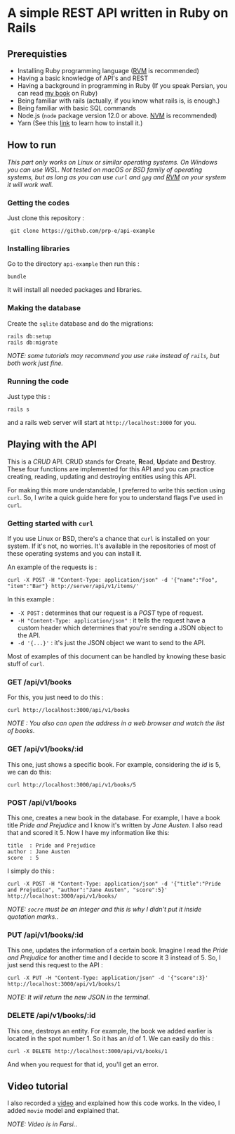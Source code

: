 # A simple REST API written in Ruby on Rails

## Prerequisties 

* Installing Ruby programming language ([RVM](https://rvm.io) is recommended)
* Having a basic knowledge of API's and REST 
* Having a background in programming in Ruby (If you speak Persian, you can read [my book](book.rubydev.ir) on Ruby)
* Being familiar with rails (actually, if you know what rails is, is enough.)
* Being familiar with basic SQL commands 
* Node.js (`node` package version 12.0 or above. [NVM](https://github.com/nvm-sh/nvm) is recommended)
* Yarn (See this [link](https://classic.yarnpkg.com/en/docs/install) to learn how to install it.) 

## How to run

_This part only works on Linux or similar operating systems. On Windows you can use WSL. Not tested on macOS or BSD family of operating systems, but as long as you can use `curl` and `gpg` and [RVM](https://rvm.io) on your system it will work well._

### Getting the codes 

Just clone this repository : 

``` git clone https://github.com/prp-e/api-example``` 

### Installing libraries 

Go to the directory `api-example` then run this : 

```bundle``` 

It will install all needed packages and libraries. 

### Making the database 

Create the `sqlite` database and do the migrations:

```
rails db:setup
rails db:migrate 
``` 

_NOTE: some tutorials may recommend you use `rake` instead of `rails`, but both work just fine._

### Running the code 

Just type this : 

```rails s``` 

and a rails web server will start at `http://localhost:3000` for you. 

## Playing with the API

This is a _CRUD_ API. CRUD stands for **C**reate, **R**ead, **U**pdate and **D**estroy. These four functions are implemented for this API and you can practice creating, reading, updating and destroying entities using this API.

For making this more understandable, I preferred to write this section using `curl`. So, I write a quick guide here for you to understand flags I've used in `curl`. 

### Getting started with `curl`

If you use Linux or BSD, there's a chance that `curl` is installed on your system. If it's not, no worries. It's available in the repositories of most of these operating systems and you can install it. 

An example of the requests is : 

```curl -X POST -H "Content-Type: application/json" -d '{"name":"Foo", "item":"Bar"} http://server/api/v1/items/' ``` 

In this example : 

* `-X POST` : determines that our request is a _POST_ type of request. 
* `-H "Content-Type: application/json"` : it tells the request have a custom header which determines that you're sending a JSON object to the API. 
* `-d '{...}'` : it's just the JSON object we want to send to the API. 

Most of examples of this document can be handled by knowing these basic stuff of `curl`. 

### GET /api/v1/books 

For this, you just need to do this : 

```
curl http://localhost:3000/api/v1/books
``` 

_NOTE : You also can open the address in a web browser and watch the list of books_. 

### GET /api/v1/books/:id 

This one, just shows a specific book. For example, considering the _id_ is 5, we can do this: 

```
curl http://localhost:3000/api/v1/books/5
``` 

### POST /api/v1/books 

This one, creates a new book in the database. For example, I have a book title _Pride and Prejudice_ and I know it's written by _Jane Austen_. I also read that and scored it 5. Now I have my information like this: 

```
title  : Pride and Prejudice
author : Jane Austen
score  : 5
``` 

I simply do this : 

```
curl -X POST -H "Content-Type: application/json" -d '{"title":"Pride and Prejudice", "author":"Jane Austen", "score":5}' http://localhost:3000/api/v1/books/
``` 

_NOTE: `socre` must be an integer and this is why I didn't put it inside quotation marks._.

### PUT /api/v1/books/:id 

This one, updates the information of a certain book. Imagine I read the _Pride and Prejudice_ for another time and I decide to score it 3 instead of 5. So, I just send this request to the API : 

```
curl -X PUT -H "Content-Type: application/json" -d '{"score":3}' http://localhost:3000/api/v1/books/1
``` 

_NOTE: It will return the new JSON in the terminal_. 

### DELETE /api/v1/books/:id 

This one, destroys an entity. For example, the book we added earlier is located in the spot number 1. So it has an _id_ of 1. We can easily do this : 

```
curl -X DELETE http://localhost:3000/api/v1/books/1
``` 

And when you request for that id, you'll get an error. 

## Video tutorial 

I also recorded a [video](https://youtu.be/0b8HPCs8T1M) and explained how this code works. In the video, I added `movie` model and explained that. 

_NOTE: Video is in Farsi._. 